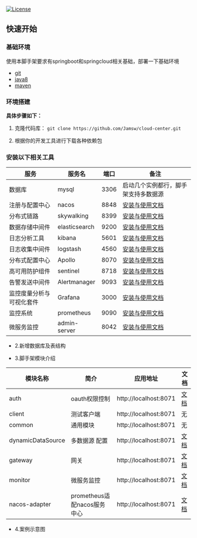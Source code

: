 [![License](https://img.shields.io/badge/License-Apache%202.0-blue.svg)](https://opensource.org/licenses/Apache-2.0)

## 快速开始

### 基础环境

使用本脚手架要求有springboot和springcloud相关基础，部署一下基础环境

- [git](https://git-scm.com/)
- [java8](http://www.oracle.com/technetwork/java/javase/downloads/index.html) 
- [maven](http://maven.apache.org/) 

### 环境搭建

**具体步骤如下：**

1. 克隆代码库： `git clone https://github.com/Jamsw/cloud-center.git`

2. 根据你的开发工具进行下载各种依赖包

### 安装以下相关工具


|  服务           |   服务名         |  端口     | 备注                                            |
|----------------|-----------------|-----------|-------------------------------------------------|
|  数据库         |   mysql         |  3306     |启动几个实例都行，脚手架支持多数据源|                         |
|  注册与配置中心  |   nacos         |  8848     |  [安装与使用文档](./docs/nacos.md)             |
|  分布式链路  |   skywalking |  8399     |  [安装与使用文档](./docs/skywalking.md)|
|  数据存储中间件  |   elasticsearch |  9200     |  [安装与使用文档](./docs/elasticsearch.md)   |
|  日志分析工具    |   kibana        |  5601     |  [安装与使用文档](./docs/kibana.md)    |
|  日志收集中间件  |   logstash       |   4560    |  [安装与使用文档](./docs/logstash.md)     |
|  分布式配置中心  |   Apollo       |    8070   |  [安装与使用文档](./docs/Apollo.md)     |
|  高可用防护组件  |   sentinel       |   8718    |  [安装与使用文档](./docs/sentinel.md)     |
|  告警发送中间件  |   Alertmanager       |   9093    |  [安装与使用文档](./docs/Alertmanager.md)     |
|  监控度量分析与可视化套件  |   Grafana       |   3000    |  [安装与使用文档](./docs/Grafana.md)     |
|  监控系统  |   prometheus       |   9090    |  [安装与使用文档](./docs/prometheus.md)     |
|  微服务监控  |   admin-server       |   8042    |  [安装与使用文档](./docs/admin-server.md)     |

* 2.新增数据库及表结构


* 3.脚手架模块介绍

| 模块名称   |   简介      |  应用地址                | 文档                    |
|----------|---------------------------|-------------------------|-------------|
|  auth  |  oauth权限控制    |  http://localhost:8071  | [文档](./auth/readme.md)         |
|  client  |  测试客户端    |  http://localhost:8071  | 无         |
|  common    |  通用模块    |  http://localhost:8071  | 无         |
|  dynamicDataSource  |  多数据源 配置   |  http://localhost:8071  | [文档](./dynamicDataSource/readme.md)         |
|  gateway  |  网关    |  http://localhost:8071  | [文档](./gateway/readme.md)         |
|  monitor  |  微服务监控    |  http://localhost:8071  | [文档](./monitor/readme.md)         |
|  nacos-adapter  |   prometheus适配nacos服务中心   |  http://localhost:8071  | [文档](./nacos-adapter/readme.md)         |

* 4.案例示意图

